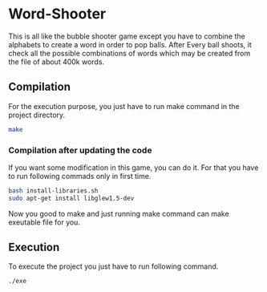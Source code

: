 # Word-Shooter
This is all like the bubble shooter game except you have to combine the alphabets to create a word in order to pop balls. After Every ball shoots, it check all the possible combinations of words which may be created from the file of about 400k words. 

## Compilation
For the execution purpose, you just have to run make command in the project directory.
```bash
make
```

### Compilation after updating the code
If you want some modification in this game, you can do it. For that you have to run following commads only in first time. 
```bash
bash install-libraries.sh
sudo apt-get install libglew1.5-dev
```

Now you good to make and just running make command can make exeutable file for you.

## Execution
To execute the project you just have to run following command.
```bash
./exe
```


